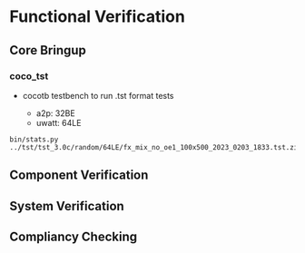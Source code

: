 # Functional Verification

## Core Bringup

### coco_tst

* cocotb testbench to run .tst format tests

   * a2p: 32BE
   * uwatt: 64LE

```
bin/stats.py ../tst/tst_3.0c/random/64LE/fx_mix_no_oe1_100x500_2023_0203_1833.tst.zip
```

## Component Verification

## System Verification

## Compliancy Checking

